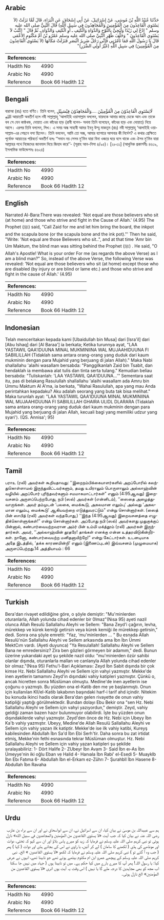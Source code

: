## Arabic


<div dir="rtl" lang="ar" style={{fontSize:'larger',backgroundColor:'#f8f9fa',padding:20}}>
حَدَّثَنَا عُبَيْدُ اللَّهِ بْنُ مُوسَى، عَنْ إِسْرَائِيلَ، عَنْ أَبِي إِسْحَاقَ، عَنِ الْبَرَاءِ، قَالَ لَمَّا نَزَلَتْ ‏(‏لاَ يَسْتَوِي الْقَاعِدُونَ مِنَ الْمُؤْمِنِينَ وَالْمُجَاهِدُونَ فِي سَبِيلِ اللَّهِ‏)‏ قَالَ النَّبِيُّ صلى الله عليه وسلم ‏"‏ ادْعُ لِي زَيْدًا وَلْيَجِئْ بِاللَّوْحِ وَالدَّوَاةِ وَالْكَتِفِ ـ أَوِ الْكَتِفِ وَالدَّوَاةِ ـ ثُمَّ قَالَ ‏"‏ اكْتُبْ لاَ يَسْتَوِي الْقَاعِدُونَ ‏"‏ وَخَلْفَ ظَهْرِ النَّبِيِّ صلى الله عليه وسلم عَمْرُو بْنُ أُمِّ مَكْتُومٍ الأَعْمَى قَالَ يَا رَسُولَ اللَّهِ فَمَا تَأْمُرُنِي فَإِنِّي رَجُلٌ ضَرِيرُ الْبَصَرِ فَنَزَلَتْ مَكَانَهَا ‏(‏لاَ يَسْتَوِي الْقَاعِدُونَ مِنَ الْمُؤْمِنِينَ‏)‏ فِي سَبِيلِ اللَّهِ ‏(‏غَيْرُ أُولِي الضَّرَرِ‏)‏‏"‏
</div>
<div style={{backgroundColor:'#f8f9fa',padding:20, marginBottom: 10}}><table> <thead> <tr> <th>References:</th> <th></th> </tr> </thead> <tbody><tr><td>Hadith No</td><td>4990</td></tr><tr><td>Arabic No</td><td>4990</td></tr><tr><td>Reference</td><td>Book 66 Hadith 12</td></tr></tbody></table></div>

## Bengali


<div dir="ltr" lang="bn" style={{fontSize:'larger',backgroundColor:'#f8f9fa',padding:20}}>
বারাআ (রাঃ) হতে বর্ণিত। তিনি বলেন, لَايَسْتَوِي الْقَاعِدُوْنَ مِنَ الْمُؤْمِنِيْنَ ....وَالْمُجَاهِدُوْنَ فِيْسَبِيْلِ اللهِ আয়াতটি অবতীর্ণ হলে নবী সাল্লাল্লাহু ‘আলাইহি ওয়াসাল্লাম বললেন, যায়দকে আমার কাছে ডেকে আন এবং তাকে বল সে যেন কাষ্ঠখন্ড, দোয়াত এবং কাঁধের হাড় (রাবী বলেন- অথবা তিনি বলেছেন, কাঁধের হাড় এবং দোয়াত) নিয়ে আসে। এরপর তিনি বললেন, লিখ। এ সময় অন্ধ সাহাবী আমর ইবনু উম্মু মাকতূম (রাঃ) নবী সাল্লাল্লাহু ‘আলাইহি ওয়াসাল্লাম-এর পেছনে বসা ছিলেন। তিনি বললেন, আমি তো অন্ধ, আমার ব্যাপারে আপনার কী নির্দেশ? এ কথার প্রেক্ষিতে পূর্বোক্ত আয়াতের পরিবর্তে অবতীর্ণ হলঃ ‘‘সমান নয় সেসব মু’মিন যারা বিনা ওজরে ঘরে বসে থাকে এবং ঐসব মু’মিন যারা আল্লাহর পথে নিজেদের জানমাল দিয়ে জিহাদ করে’’- (সূরাহ আন-নিসা ৪/৯৫)। [২৮৩১] (আধুনিক প্রকাশনীঃ ৪৬১৯, ইসলামিক ফাউন্ডেশনঃ ৪৬২৪)
</div>
<div style={{backgroundColor:'#f8f9fa',padding:20, marginBottom: 10}}><table> <thead> <tr> <th>References:</th> <th></th> </tr> </thead> <tbody><tr><td>Hadith No</td><td>4990</td></tr><tr><td>Arabic No</td><td>4990</td></tr><tr><td>Reference</td><td>Book 66 Hadith 12</td></tr></tbody></table></div>

## English


<div dir="ltr" lang="en" style={{fontSize:'larger',backgroundColor:'#f8f9fa',padding:20}}>
Narrated Al-Bara:There was revealed: 'Not equal are those believers who sit (at home) and those who strive and fight in the Cause of Allah.' (4.95) The Prophet (ﷺ) said, "Call Zaid for me and let him bring the board, the inkpot and the scapula bone (or the scapula bone and the ink pot)."' Then he said, "Write: 'Not equal are those Believers who sit..", and at that time 'Amr bin Um Maktum, the blind man was sitting behind the Prophet (ﷺ) . He said, "O Allah's Apostle! What is your order For me (as regards the above Verse) as I am a blind man?" So, instead of the above Verse, the following Verse was revealed: 'Not equal are those believers who sit (at home) except those who are disabled (by injury or are blind or lame etc.) and those who strive and fight in the cause of Allah.' (4.95)
</div>
<div style={{backgroundColor:'#f8f9fa',padding:20, marginBottom: 10}}><table> <thead> <tr> <th>References:</th> <th></th> </tr> </thead> <tbody><tr><td>Hadith No</td><td>4990</td></tr><tr><td>Arabic No</td><td>4990</td></tr><tr><td>Reference</td><td>Book 66 Hadith 12</td></tr></tbody></table></div>

## Indonesian


<div dir="ltr" lang="id" style={{fontSize:'larger',backgroundColor:'#f8f9fa',padding:20}}>
Telah menceritakan kepada kami [Ubaidullah bin Musa] dari [Isra'il] dari [Abu Ishaq] dari [Al Baraa'] ia berkata; Ketika turunnya ayat, "LAA YASTAWIL QAA'IDUUNA MINAL MUKMINIINA WAL MUJAAHIDUUNA FI SABIILILLAH (Tidaklah sama antara orang-orang yang duduk dari kaum mukminin dengan para Mujahid yang berjuang di jalan Allah)." Maka Nabi shallallahu 'alaihi wasallam bersabda: "Panggilkanlah Zaid bin Tsabit, dan hendaklah ia membawa alat tulis dan tinta serta tulang." Kemudian beliau bersabda: "Tuliskanlah: 'LAA YASTAWIL QAA'IDUUNA...'" Sementara saat itu, pas di belakang Rasulullah shallallahu 'alaihi wasallam ada Amru bin Ummu Maktum Al A'ma, ia berkata, "Wahai Rasulullah, apa yang mau Anda perintahkan kepadaku? Aku adalah seorang yang buta tak bisa melihat." Maka turunlah ayat: "LAA YASTAWIL QAA'IDUUNA MINAL MUKMINIINA WAL MUJAAHIDUUNA FI SABIILILLAH GHAIRA ULIDL DLARARA (Tidaklah sama antara orang-orang yang duduk dari kaum mukminin dengan para Mujahid yang berjuang di jalan Allah, kecuali bagi yang memiliki udzur yang syari'). (QS. Annisa'; 95)
</div>
<div style={{backgroundColor:'#f8f9fa',padding:20, marginBottom: 10}}><table> <thead> <tr> <th>References:</th> <th></th> </tr> </thead> <tbody><tr><td>Hadith No</td><td>4990</td></tr><tr><td>Arabic No</td><td>4990</td></tr><tr><td>Reference</td><td>Book 66 Hadith 12</td></tr></tbody></table></div>

## Tamil


<div dir="ltr" lang="ta" style={{fontSize:'larger',backgroundColor:'#f8f9fa',padding:20}}>
பராஉ (ரலி) அவர்கள் கூறியதாவது: ‘‘இறைநம்பிக்கையாளர்களில் அறப்போரில் கலந்துகொள்ளாமல் இருந்துவிட்டவர்களும், தமது உயிராலும் பொருளாலும் அல்லாஹ்வின் வழியில் அறப்போர் புரிந்தவர்களும் சமமாகமாட்டார்கள்” எனும் (4:95ஆவது) இறைவசனம் அருளப்பெற்றபோது, நபி (ஸல்) அவர்கள் (என்னிடம்), ‘‘ஸைதை அழைத்துவாருங்கள். அவர் தம்முடன் ‘பலகை, மைக்கூடு, அகலமான எலும்பு’ அல்லது ‘அகலமான எலும்பு, மைக்கூடு’ ஆகியவற்றை எடுத்துவரட்டும்” என்று சொன்னார்கள். (ஸைத் பின் ஸாபித் (ரலி) அவர்கள் வந்தபோது,) ‘‘இந்த (4:95ஆவது) இறைவசனத்தை எழுதிக்கொள்ளுங்கள்!” என்று சொன்னார்கள். அப்போது நபி (ஸல்) அவர்களது முதுகுக்குப் பின்னால், கண்பார்வையற்றவரான அம்ர் பின் உம்மி மக்த்தூம் (ரலி) அவர்கள் இருந்தார்கள். அவர், ‘‘அல்லாஹ்வின் தூதரே! தாங்கள் எனக்கு என்ன உத்தரவிடுகின்றீர்கள். நானோ, கண்பார்வையற்ற மனிதனாயிற்றே!” என்று கேட்டார்கள். உடனடியாக அதே இடத்தில், ‘தக்க காரணமின்றி’ எனும் (இணைப்புடன்) இவ்வசனம் (முழுமையாக) அருளப்பெற்றது.14 அத்தியாயம் : 66
</div>
<div style={{backgroundColor:'#f8f9fa',padding:20, marginBottom: 10}}><table> <thead> <tr> <th>References:</th> <th></th> </tr> </thead> <tbody><tr><td>Hadith No</td><td>4990</td></tr><tr><td>Arabic No</td><td>4990</td></tr><tr><td>Reference</td><td>Book 66 Hadith 12</td></tr></tbody></table></div>

## Turkish


<div dir="ltr" lang="tr" style={{fontSize:'larger',backgroundColor:'#f8f9fa',padding:20}}>
Bera'dan rivayet edildiğine göre, o şöyle demiştir: "Mu'minIerden oturanlarla, Allah yolunda cihad edenler bir 0lmaz"(Nısa 95) ayeti nazil olunca Allah Resulü Sallallahu Aleyhi ve Sellem: "Bana Zeyd'i çağırın, levha, mürekkep ve kürek kemiği getirsin veya kürek kemiği ile mürekkep getirsin," dedi. Sonra ona şöyle emretti: "Yaz, 'mu'minIerden ... " Bu esnada Allah Resulü'nün Sallallahu Aleyhi ve Sellem arkasında ama İbn İbn Ümmi MektCım vardı. (Ayeti duyunca) "Ya Resulallah! Sallallahu Aleyhi ve Sellem Bana ne emredersiniz? Zira ben gözleri görmeyen bir adamım," dedi. Bunun üzerine yukarıdaki ayet şu şekilde nazil oldu: "mu'minierden özür sahibi olanlar dışında, oturanlarla mallan ve canlanyla Allah yolunda cihad edenler bir olmaz."(Nısa 95) Fethu'l-Bari Açıklaması: Zeyd İbn Sabit dışında bir çok kimse Hz. Nebi Sallallahu Aleyhi ve Sellem için vahyi yazmıştır. Mekke'de inen ayetlerin tamamını Zeyd'in dışındaki vahiy katipleri yazmıştır. Çünkü o, ancak hicretten sonra Müslüman olmuştu. Medine'de inen ayetlerin ise çoğunu o yazmıştı. Bu yüzden ona el-Katib den me ye başlanmıştı. Onun için kullanılan Kll/el-Katib lakabının başındaki harf-i tarif ahd içindir. Nitekim bu konuda ikinci hadis olarak Bera'dan gelen rivayette de onun vahiy katipliği yaptığı görülmektedir. Bundan dolayı Ebu Bekir ona "sen Hz. Nebi Sallallahu Aleyhi ve Sellem için vahyi yazıyordun," demiştir. Zeyd, vahiy geldiği zaman bazen hazır bulunmuyor olabilirdi. İşte bu yüzden onun dışındakilerde vahyi yazmıştır. Zeyd'den önce de Hz. Nebi için Ubeyy İbn Ka'b vahiy yazmıştır. Ubeyy, Medine'de Allah Resulü Sallallahu Aleyhi ve Sellem için vahiy yazan ilk katiptir. Mekke'de ise ilk vahiy katibi, Kureyş kabilesinden Abdullah İbn Sa'd İbn Ebi Serh'tir. Daha sonra bu zat irtidat etmiş, Mekke'nin fethi esnasında tekrar Müslüman olmuştur. Hz. Nebi Sallallahu Aleyhi ve Sellem için vahiy yazan katipleri şu şekilde sıralayabiliriz: 1- Dört Halife 2- ZUbeyr İbn Avam 3- Said İbn eı-As İbn Ümeyye'nin iki oğlu Eban ve Halid 4- Hanıala İbn Rabi' el-Esedi 5- Muayklb İbn Ebı Fatıma 6- Abdullah İbn el-Erkam ez-Zührı 7- Şurahbll İbn Hasene 8- Abdullah İbn Ravaha
</div>
<div style={{backgroundColor:'#f8f9fa',padding:20, marginBottom: 10}}><table> <thead> <tr> <th>References:</th> <th></th> </tr> </thead> <tbody><tr><td>Hadith No</td><td>4990</td></tr><tr><td>Arabic No</td><td>4990</td></tr><tr><td>Reference</td><td>Book 66 Hadith 12</td></tr></tbody></table></div>

## Urdu


<div dir="rtl" lang="ur" style={{fontSize:'larger',backgroundColor:'#f8f9fa',padding:20}}>
ہم سے عبیداللہ بن موسیٰ نے بیان کیا، ان سے اسرائیل نے، ان سے ابواسحاق نے اور ان سے براء بن عازب رضی اللہ عنہ نے بیان کیا کہ جب آیت «لا يستوي القاعدون من المؤمنين والمجاهدون في سبيل الله‏» نازل ہوئی تو نبی کریم صلی اللہ علیہ وسلم نے فرمایا کہ زید کو میرے پاس بلاؤ اور ان سے کہو کہ تختی، دوات اور مونڈھے کی ہڈی ( لکھنے کا سامان ) لے کر آئیں، یا راوی نے اس کی بجائے ہڈی اور دوات ( کہا ) پھر ( جب وہ آ گئے تو ) نبی کریم صلی اللہ علیہ وسلم نے فرمایا کہ لکھو «لا يستوي القاعدون‏ ‏» الخ۔ نبی کریم صلی اللہ علیہ وسلم کے پیچھے عمرو ابن ام مکتوم بیٹھے ہوئے تھے جو نابینا تھے، انہوں نے عرض کیا: یا رسول اللہ! پھر آپ کا میرے بارے میں کیا حکم ہے۔ میں تو نابینا ہوں ( جہاد میں نہیں جا سکتا اب مجھ کو بھی مجاہدین کا درجہ ملے گا یا نہیں ) اس وقت یہ آیت یوں اتری «لا يستوي القاعدون من المؤمنين‏» الخ نازل ہوئی۔
</div>
<div style={{backgroundColor:'#f8f9fa',padding:20, marginBottom: 10}}><table> <thead> <tr> <th>References:</th> <th></th> </tr> </thead> <tbody><tr><td>Hadith No</td><td>4990</td></tr><tr><td>Arabic No</td><td>4990</td></tr><tr><td>Reference</td><td>Book 66 Hadith 12</td></tr></tbody></table></div>